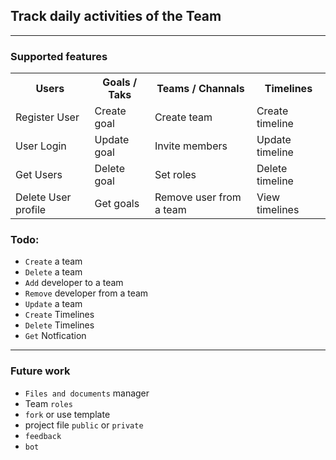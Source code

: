 ## Track daily activities of the Team

---

<!-- List of the features -->
### Supported features

<table>
    <tr>
        <th>Users</th>
        <th>Goals / Taks</th>
        <th>Teams / Channals</th>
        <th>Timelines</th>
    </tr>
    <tr>
        <td>Register User</td>
        <td>Create goal</td>
        <td>Create team</td>
        <td>Create timeline</td>
    </tr>
    <tr>
        <td>User Login</td>
        <td>Update goal</td>
        <td>Invite members</td>
        <td>Update timeline</td>
    </tr>
    <tr>
        <td>Get Users</td>
        <td>Delete goal</td>
        <td>Set roles</td>
        <td>Delete timeline</td>
    </tr>
    <tr>
        <td>Delete User profile</td>
        <td>Get goals</td>
        <td>Remove user from a team</td>
        <td>View timelines</td>
    </tr>
</table>

### Todo:
- `Create` a team
- `Delete` a team
- `Add` developer to a team
- `Remove` developer from a team
- `Update` a team
- `Create` Timelines
- `Delete` Timelines
- `Get` Notfication

---
### Future work
- `Files and documents` manager
- Team `roles`
- `fork` or use template
- project file `public` or `private`
- `feedback`
- `bot`